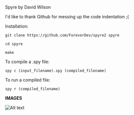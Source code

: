 Spyre by David Wilson

I'd like to thank Github for messing up the code indentation ;(


Installation:

`git clone https://github.com/ForeverDev/spyre2 spyre`

`cd spyre`

`make`


To compile a .spy file:

`spy c (input_filename).spy (compiled_filename)`


To run a compiled file:

`spy r (compiled_filename)`


**IMAGES**

![Alt text](http://i.imgur.com/GMGUfjU.png "Code example 1")


